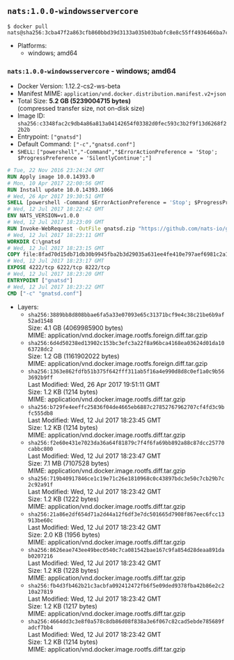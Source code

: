 ## `nats:1.0.0-windowsservercore`

```console
$ docker pull nats@sha256:3cba47f2a863cfb860bbd39d3133a035b03babfc8e8c55ff4936466ba7c375e6
```

-	Platforms:
	-	windows; amd64

### `nats:1.0.0-windowsservercore` - windows; amd64

-	Docker Version: 1.12.2-cs2-ws-beta
-	Manifest MIME: `application/vnd.docker.distribution.manifest.v2+json`
-	Total Size: **5.2 GB (5239004715 bytes)**  
	(compressed transfer size, not on-disk size)
-	Image ID: `sha256:c3348fac2c9db4a86a813a04142654f03382d0fec593c3b2f9f13d6268f22b2b`
-	Entrypoint: `["gnatsd"]`
-	Default Command: `["-c","gnatsd.conf"]`
-	`SHELL`: `["powershell","-Command","$ErrorActionPreference = 'Stop'; $ProgressPreference = 'SilentlyContinue';"]`

```dockerfile
# Tue, 22 Nov 2016 23:24:24 GMT
RUN Apply image 10.0.14393.0
# Mon, 10 Apr 2017 22:00:56 GMT
RUN Install update 10.0.14393.1066
# Wed, 26 Apr 2017 19:30:51 GMT
SHELL [powershell -Command $ErrorActionPreference = 'Stop'; $ProgressPreference = 'SilentlyContinue';]
# Wed, 12 Jul 2017 18:22:42 GMT
ENV NATS_VERSION=v1.0.0
# Wed, 12 Jul 2017 18:23:09 GMT
RUN Invoke-WebRequest -OutFile gnatsd.zip "https://github.com/nats-io/gnatsd/releases/download/$($env:NATS_VERSION)/gnatsd-$($env:NATS_VERSION)-windows-amd64.zip" -UseBasicParsing ;     Expand-Archive gnatsd.zip -DestinationPath C:\ ;     Move-Item "C:/gnatsd-$($env:NATS_VERSION)-windows-amd64" 'c:/gnatsd';     Remove-Item gnatsd.zip
# Wed, 12 Jul 2017 18:23:11 GMT
WORKDIR C:\gnatsd
# Wed, 12 Jul 2017 18:23:15 GMT
COPY file:8fad70d15db71db30b9945fba2b3d29035a631ee4fe410e797aef6981c2a1879 in gnatsd.conf 
# Wed, 12 Jul 2017 18:23:17 GMT
EXPOSE 4222/tcp 6222/tcp 8222/tcp
# Wed, 12 Jul 2017 18:23:20 GMT
ENTRYPOINT ["gnatsd"]
# Wed, 12 Jul 2017 18:23:22 GMT
CMD ["-c" "gnatsd.conf"]
```

-	Layers:
	-	`sha256:3889bb8d808bbae6fa5a33e07093e65c31371bcf9e4c38c21be6b9af52ad1548`  
		Size: 4.1 GB (4069985900 bytes)  
		MIME: application/vnd.docker.image.rootfs.foreign.diff.tar.gzip
	-	`sha256:6d4d50238ed13902c153bc3efc3a22f8a96bca4168ea03624d01da1063728dc2`  
		Size: 1.2 GB (1161902022 bytes)  
		MIME: application/vnd.docker.image.rootfs.foreign.diff.tar.gzip
	-	`sha256:1363e862fdfb51b375f642fff311ab5f16a4e990d8d8c0ef1a0c9b563692b9ff`  
		Last Modified: Wed, 26 Apr 2017 19:51:11 GMT  
		Size: 1.2 KB (1214 bytes)  
		MIME: application/vnd.docker.image.rootfs.diff.tar.gzip
	-	`sha256:b729fe4eeffc25836f04de4665eb6887c27852767962707cf4fd3c9bfc555db8`  
		Last Modified: Wed, 12 Jul 2017 18:23:45 GMT  
		Size: 1.2 KB (1214 bytes)  
		MIME: application/vnd.docker.image.rootfs.diff.tar.gzip
	-	`sha256:f2e60e431e7023da36a64f81879c7f4f6fa69bb892a88c87dcc25770cabbc800`  
		Last Modified: Wed, 12 Jul 2017 18:23:47 GMT  
		Size: 7.1 MB (7107528 bytes)  
		MIME: application/vnd.docker.image.rootfs.diff.tar.gzip
	-	`sha256:719b40917846ce1c19e71c26e1810968c0c43897bdc3e50c7cb29b7c2c92a91f`  
		Last Modified: Wed, 12 Jul 2017 18:23:42 GMT  
		Size: 1.2 KB (1222 bytes)  
		MIME: application/vnd.docker.image.rootfs.diff.tar.gzip
	-	`sha256:21a86e2df654d71a2d44a12f6df3e7dc501665d7908f867eec6fcc13913be60c`  
		Last Modified: Wed, 12 Jul 2017 18:23:42 GMT  
		Size: 2.0 KB (1956 bytes)  
		MIME: application/vnd.docker.image.rootfs.diff.tar.gzip
	-	`sha256:8626eae743ee49bec0540c7ca081542bae167c9fa854d28deaa891dab0207216`  
		Last Modified: Wed, 12 Jul 2017 18:23:42 GMT  
		Size: 1.2 KB (1228 bytes)  
		MIME: application/vnd.docker.image.rootfs.diff.tar.gzip
	-	`sha256:fb4d3fb462b21c3acbfa092412472fb6f5e09ded9378fba42b86e2c210a27819`  
		Last Modified: Wed, 12 Jul 2017 18:23:42 GMT  
		Size: 1.2 KB (1217 bytes)  
		MIME: application/vnd.docker.image.rootfs.diff.tar.gzip
	-	`sha256:4664dd3c3e8f0a578c8db86d08f838a3e6f067c82cad5ebde785689fadcf7bb4`  
		Last Modified: Wed, 12 Jul 2017 18:23:42 GMT  
		Size: 1.2 KB (1214 bytes)  
		MIME: application/vnd.docker.image.rootfs.diff.tar.gzip
